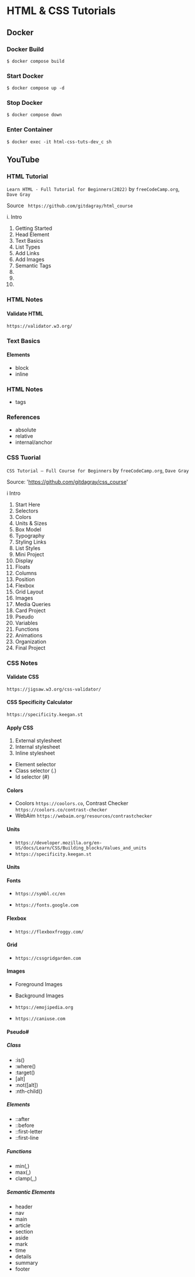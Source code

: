 # HTML & CSS Tutorials

## Docker

### Docker Build

`$ docker compose build`

### Start Docker

`$ docker compose up -d`

### Stop Docker

`$ docker compose down`

### Enter Container

`$ docker exec -it html-css-tuts-dev_c sh`

## YouTube

### HTML Tutorial

`Learn HTML - Full Tutorial for Beginners(2022)` by `freeCodeCamp.org`, `Dave Gray`

Source ` https://github.com/gitdagray/html_course`

i. Intro
1. Getting Started
2. Head Element
3. Text Basics
4. List Types
5. Add Links
6. Add Images
7. Semantic Tags
8.
9.
10.

### HTML Notes

#### Validate HTML

`https://validator.w3.org/`

### Text Basics

#### Elements
* block
* inline

### HTML Notes

* tags

### References

* absolute
* relative
* internal/anchor

### CSS Tuorial

`CSS Tutorial – Full Course for Beginners` by `freeCodeCamp.org`, `Dave Gray`

Source: 'https://github.com/gitdagray/css_course'

i  Intro
1. Start Here
2. Selectors
3. Colors
4. Units & Sizes
5. Box Model
6. Typography
7. Styling Links
8. List Styles
9. Mini Project
10. Display
11. Floats
12. Columns
13. Position
14. Flexbox
15. Grid Layout
16. Images
17. Media Queries
18. Card Project
19. Pseudo
20. Variables
21. Functions
22. Animations
23. Organization
24. Final Project

### CSS Notes

#### Validate CSS

`https://jigsaw.w3.org/css-validator/` 

#### CSS Specificity Calculator

`https://specificity.keegan.st`

#### Apply CSS

1. External stylesheet
2. Internal stylesheet
3. Inline stylesheet

* Element selector
* Class selector (.)
* Id selector (#)

#### Colors

* Coolors `https://coolors.co`, Contrast Checker `https://coolors.co/contrast-checker`
* WebAim `https://webaim.org/resources/contrastchecker`

#### Units

* `https://developer.mozilla.org/en-US/docs/Learn/CSS/Building_blocks/Values_and_units`
* `https://specificity.keegan.st`

#### Units

#### Fonts

* `https://symbl.cc/en`

* `https://fonts.google.com`

#### Flexbox

* `https://flexboxfroggy.com/`

#### Grid

* `https://cssgridgarden.com`

#### Images

* Foreground Images
* Background Images

* `https://emojipedia.org`
* `https://caniuse.com`

#### Pseudo#

##### Class
* :is()
* :where()
* :target()
* [alt]
* :not([alt])
* :nth-child()

##### Elements
* ::after
* ::before
* ::first-letter
* ::first-line

##### Functions

* min(,)
* max(,)
* clamp(,,)

##### Semantic Elements

* header
* nav
* main
* article
* section
* aside
* mark
* time
* details
* summary
* footer